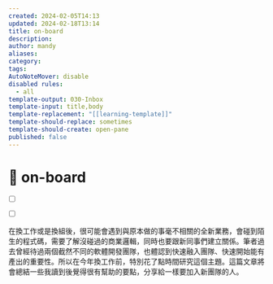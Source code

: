 ```yaml
---
created: 2024-02-05T14:13
updated: 2024-02-18T13:14
title: on-board
description: 
author: mandy
aliases: 
category: 
tags: 
AutoNoteMover: disable
disabled rules:
  - all
template-output: 030-Inbox
template-input: title,body
template-replacement: "[[learning-template]]"
template-should-replace: sometimes
template-should-create: open-pane
published: false
---
```

# 🚀 on-board

- [ ] []()
- [ ] []()


在換工作或是換組後，很可能會遇到與原本做的事毫不相關的全新業務，會碰到陌生的程式碼，需要了解沒碰過的商業邏輯，同時也要跟新同事們建立關係。筆者過去曾經待過兩個截然不同的軟體開發團隊，也體認到快速融入團隊、快速開始能有產出的重要性。所以在今年換工作前，特別花了點時間研究這個主題。這篇文章將會總結一些我讀到後覺得很有幫助的要點，分享給一樣要加入新團隊的人。
